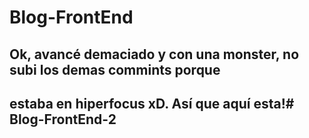 # Blog-FrontEnd

## Ok, avancé demaciado y con una monster, no subi los demas commints porque  
## estaba en hiperfocus xD. Así que aquí esta!#   B l o g - F r o n t E n d - 2  
 